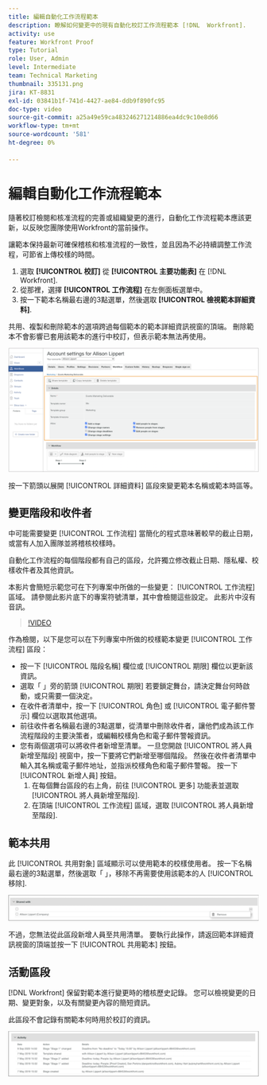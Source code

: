 ```yaml
---
title: 編輯自動化工作流程範本
description: 瞭解如何變更中的現有自動化校訂工作流程範本 [!DNL  Workfront].
activity: use
feature: Workfront Proof
type: Tutorial
role: User, Admin
level: Intermediate
team: Technical Marketing
thumbnail: 335131.png
jira: KT-8831
exl-id: 03841b1f-741d-4427-ae84-ddb9f890fc95
doc-type: video
source-git-commit: a25a49e59ca483246271214886ea4dc9c10e8d66
workflow-type: tm+mt
source-wordcount: '581'
ht-degree: 0%

---
```


# 編輯自動化工作流程範本

隨著校訂檢閱和核准流程的完善或組織變更的進行，自動化工作流程範本應該更新，以反映您團隊使用Workfront的當前操作。

讓範本保持最新可確保稽核和核准流程的一致性，並且因為不必持續調整工作流程，可節省上傳校樣的時間。

1. 選取 **[!UICONTROL 校訂]** 從 **[!UICONTROL 主要功能表]** 在 [!DNL Workfront].
1. 從那裡，選擇 **[!UICONTROL 工作流程]** 在左側面板選單中。
1. 按一下範本名稱最右邊的3點選單，然後選取 **[!UICONTROL 檢視範本詳細資料]**.

共用、複製和刪除範本的選項跨過每個範本的範本詳細資訊視窗的頂端。 刪除範本不會影響已套用該範本的進行中校訂，但表示範本無法再使用。

![範本詳細資訊視窗](assets/proof-system-setup-edit-templates-details-area.png)

<!--
Lean More URLs
-->

按一下箭頭以展開 [!UICONTROL 詳細資料] 區段來變更範本名稱或範本時區等。

## 變更階段和收件者

中可能需要變更 [!UICONTROL 工作流程] 當簡化的程式意味著較早的截止日期，或當有人加入團隊並將稽核校樣時。

自動化工作流程的每個階段都有自己的區段，允許獨立修改截止日期、隱私權、校樣收件者及其他資訊。

本影片會簡短示範您可在下列專案中所做的一些變更： [!UICONTROL 工作流程] 區域。 請參閱此影片底下的專案符號清單，其中會檢閱這些設定。 此影片中沒有音訊。

>[!VIDEO](https://video.tv.adobe.com/v/335131/?quality=12&learn=on)

作為檢閱，以下是您可以在下列專案中所做的校樣範本變更 [!UICONTROL 工作流程] 區段：

* 按一下 [!UICONTROL 階段名稱] 欄位或 [!UICONTROL 期限] 欄位以更新該資訊。
* 選取「 」旁的箭頭 [!UICONTROL 期限] 若要鎖定舞台，請決定舞台何時啟動，或只需要一個決定。
* 在收件者清單中，按一下 [!UICONTROL 角色] 或 [!UICONTROL 電子郵件警示] 欄位以選取其他選項。
* 前往收件者名稱最右邊的3點選單，從清單中刪除收件者，讓他們成為該工作流程階段的主要決策者，或編輯校樣角色和電子郵件警報資訊。
* 您有兩個選項可以將收件者新增至清單。 一旦您開啟 [!UICONTROL 將人員新增至階段] 視窗中，按一下要將它們新增至哪個階段。 然後在收件者清單中輸入其名稱或電子郵件地址，並指派校樣角色和電子郵件警報。 按一下 [!UICONTROL 新增人員] 按鈕。
   1. 在每個舞台區段的右上角，前往 [!UICONTROL 更多] 功能表並選取 [!UICONTROL 將人員新增至階段].
   1. 在頂端 [!UICONTROL 工作流程] 區域，選取 [!UICONTROL 將人員新增至階段].

## 範本共用

此 [!UICONTROL 共用對象] 區域顯示可以使用範本的校樣使用者。 按一下名稱最右邊的3點選單，然後選取「 」，移除不再需要使用該範本的人 [!UICONTROL 移除].

![[!UICONTROL 共用對象] 清單](assets/proof-system-setups-edit-template-shared-with.png)

不過，您無法從此區段新增人員至共用清單。 要執行此操作，請返回範本詳細資訊視窗的頂端並按一下 [!UICONTROL 共用範本] 按鈕。

## 活動區段

[!DNL Workfront] 保留對範本進行變更時的稽核歷史記錄。 您可以檢視變更的日期、變更對象，以及有關變更內容的簡短資訊。

此區段不會記錄有關範本何時用於校訂的資訊。

![校訂活動清單](assets/proof-system-setups-edit-template-activity.png)
